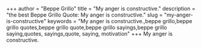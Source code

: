 +++
author = "Beppe Grillo"
title = "My anger is constructive."
description = "the best Beppe Grillo Quote: My anger is constructive."
slug = "my-anger-is-constructive"
keywords = "My anger is constructive.,beppe grillo,beppe grillo quotes,beppe grillo quote,beppe grillo sayings,beppe grillo saying,quotes, sayings,quote, saying, motivation"
+++
My anger is constructive.
